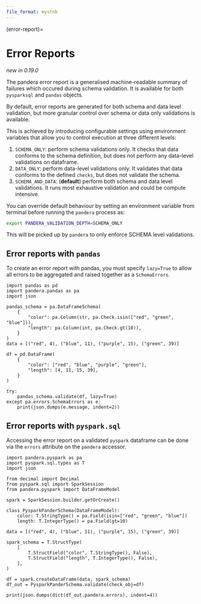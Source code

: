 ```yaml
---
file_format: mystnb
---
```


(error-report)=

# Error Reports

*new in 0.19.0*

The pandera error report is a generalised machine-readable summary of failures
which occured during schema validation. It is available for both `pysparksql` and
`pandas` objects.

By default, error reports are generated for both schema and data level validation,
but more granular control over schema or data only validations is available.

This is achieved by introducing configurable settings using environment variables
that allow you to control execution at three different levels:

1. `SCHEMA_ONLY`: perform schema validations only. It checks that data conforms
   to the schema definition, but does not perform any data-level validations on dataframe.
2. `DATA_ONLY`: perform data-level validations only. It validates that data
   conforms to the defined `checks`, but does not validate the schema.
3. `SCHEMA_AND_DATA`: (**default**) perform both schema and data level
   validations. It runs most exhaustive validation and could be compute intensive.

You can override default behaviour by setting an environment variable from terminal
before running the `pandera` process as:

```bash
export PANDERA_VALIDATION_DEPTH=SCHEMA_ONLY
```

This will be picked up by `pandera` to only enforce SCHEMA level validations.

## Error reports with `pandas`

To create an error report with pandas, you must specify `lazy=True` to allow all errors
to be aggregated and raised together as a `SchemaErrors`.

```{code-cell} python
import pandas as pd
import pandera.pandas as pa
import json

pandas_schema = pa.DataFrameSchema(
    {
        "color": pa.Column(str, pa.Check.isin(["red", "green", "blue"])),
        "length": pa.Column(int, pa.Check.gt(10)),
    }
)
data = [("red", 4), ("blue", 11), ("purple", 15), ("green", 39)]

df = pd.DataFrame(
    {
        "color": ["red", "blue", "purple", "green"],
        "length": [4, 11, 15, 39],
    }
)

try:
    pandas_schema.validate(df, lazy=True)
except pa.errors.SchemaErrors as e:
    print(json.dumps(e.message, indent=2))
```

## Error reports with `pyspark.sql`

Accessing the error report on a validated `pyspark` dataframe can be done via the
`errors` attribute on the `pandera` accessor.

```{code-cell} python
import pandera.pyspark as pa
import pyspark.sql.types as T
import json

from decimal import Decimal
from pyspark.sql import SparkSession
from pandera.pyspark import DataFrameModel

spark = SparkSession.builder.getOrCreate()

class PysparkPanderSchema(DataFrameModel):
    color: T.StringType() = pa.Field(isin=["red", "green", "blue"])
    length: T.IntegerType() = pa.Field(gt=10)

data = [("red", 4), ("blue", 11), ("purple", 15), ("green", 39)]

spark_schema = T.StructType(
    [
        T.StructField("color", T.StringType(), False),
        T.StructField("length", T.IntegerType(), False),
    ],
)

df = spark.createDataFrame(data, spark_schema)
df_out = PysparkPanderSchema.validate(check_obj=df)

print(json.dumps(dict(df_out.pandera.errors), indent=4))
```
